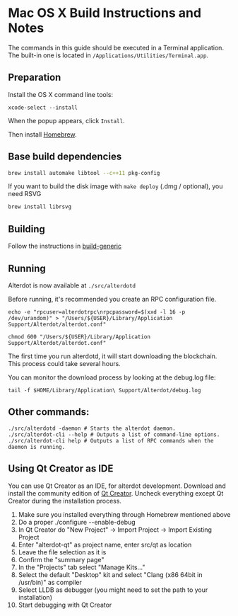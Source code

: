 Mac OS X Build Instructions and Notes
====================================
The commands in this guide should be executed in a Terminal application.
The built-in one is located in `/Applications/Utilities/Terminal.app`.

Preparation
-----------
Install the OS X command line tools:

`xcode-select --install`

When the popup appears, click `Install`.

Then install [Homebrew](https://brew.sh).

Base build dependencies
-----------------------

```bash
brew install automake libtool --c++11 pkg-config
```

If you want to build the disk image with `make deploy` (.dmg / optional), you need RSVG
```bash
brew install librsvg
```

Building
--------

Follow the instructions in [build-generic](build-generic.md)

Running
-------

Alterdot is now available at `./src/alterdotd`

Before running, it's recommended you create an RPC configuration file.

    echo -e "rpcuser=alterdotrpc\nrpcpassword=$(xxd -l 16 -p /dev/urandom)" > "/Users/${USER}/Library/Application Support/Alterdot/alterdot.conf"

    chmod 600 "/Users/${USER}/Library/Application Support/Alterdot/alterdot.conf"

The first time you run alterdotd, it will start downloading the blockchain. This process could take several hours.

You can monitor the download process by looking at the debug.log file:

    tail -f $HOME/Library/Application\ Support/Alterdot/debug.log

Other commands:
-------

    ./src/alterdotd -daemon # Starts the alterdot daemon.
    ./src/alterdot-cli --help # Outputs a list of command-line options.
    ./src/alterdot-cli help # Outputs a list of RPC commands when the daemon is running.

Using Qt Creator as IDE
------------------------
You can use Qt Creator as an IDE, for alterdot development.
Download and install the community edition of [Qt Creator](https://www.qt.io/download/).
Uncheck everything except Qt Creator during the installation process.

1. Make sure you installed everything through Homebrew mentioned above
2. Do a proper ./configure --enable-debug
3. In Qt Creator do "New Project" -> Import Project -> Import Existing Project
4. Enter "alterdot-qt" as project name, enter src/qt as location
5. Leave the file selection as it is
6. Confirm the "summary page"
7. In the "Projects" tab select "Manage Kits..."
8. Select the default "Desktop" kit and select "Clang (x86 64bit in /usr/bin)" as compiler
9. Select LLDB as debugger (you might need to set the path to your installation)
10. Start debugging with Qt Creator
